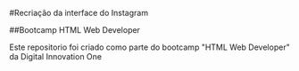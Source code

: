 #Recriação da interface do Instagram

##Bootcamp HTML Web Developer

Este repositorio foi criado como parte do bootcamp "HTML Web Developer" da Digital Innovation One
